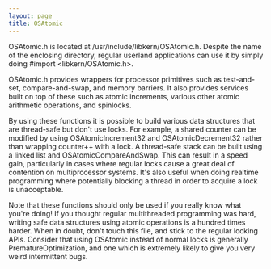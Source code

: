 ```yaml
---
layout: page
title: OSAtomic
---
```


OSAtomic.h is located at     /usr/include/libkern/OSAtomic.h. Despite the name of the enclosing directory, regular userland applications can use it by simply doing     #import <libkern/OSAtomic.h>.

OSAtomic.h provides wrappers for processor primitives such as test-and-set, compare-and-swap, and memory barriers. It also provides services built on top of these such as atomic increments, various other atomic arithmetic operations, and spinlocks.

By using these functions it is possible to build various data structures that are thread-safe but don't use locks. For example, a shared counter can be modified by using     OSAtomicIncrement32 and     OSAtomicDecrement32 rather than wrapping     counter++ with a lock. A thread-safe stack can be built using a linked list and     OSAtomicCompareAndSwap. This can result in a speed gain, particularly in cases where regular locks cause a great deal of contention on multiprocessor systems. It's also useful when doing realtime programming where potentially blocking a thread in order to acquire a lock is unacceptable.

Note that these functions should only be used if you really know what you're doing! If you thought regular multithreaded programming was hard, writing safe data structures using atomic operations is a hundred times harder. When in doubt, don't touch this file, and stick to the regular locking APIs. Consider that using OSAtomic instead of normal locks is generally PrematureOptimization, and one which is extremely likely to give you very weird intermittent bugs.

